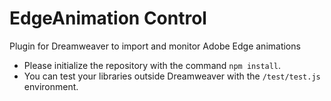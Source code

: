 # EdgeAnimation Control
Plugin for Dreamweaver to import and monitor Adobe Edge animations

* Please initialize the repository with the command `npm install`.
* You can test your libraries outside Dreamweaver with the `/test/test.js` environment.